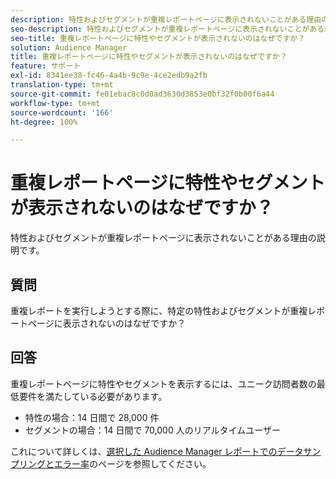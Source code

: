 ```yaml
---
description: 特性およびセグメントが重複レポートページに表示されないことがある理由の説明です。
seo-description: 特性およびセグメントが重複レポートページに表示されないことがある理由の説明です。
seo-title: 重複レポートページに特性やセグメントが表示されないのはなぜですか？
solution: Audience Manager
title: 重複レポートページに特性やセグメントが表示されないのはなぜですか？
feature: サポート
exl-id: 8341ee38-fc46-4a4b-9c9e-4ce2edb9a2fb
translation-type: tm+mt
source-git-commit: fe01ebac8c0d0ad3630d3853e0bf32f0b00f6a44
workflow-type: tm+mt
source-wordcount: '166'
ht-degree: 100%

---
```


# 重複レポートページに特性やセグメントが表示されないのはなぜですか？

特性およびセグメントが重複レポートページに表示されないことがある理由の説明です。

## 質問

重複レポートを実行しようとする際に、特定の特性およびセグメントが重複レポートページに表示されないのはなぜですか？

## 回答

重複レポートページに特性やセグメントを表示するには、ユニーク訪問者数の最低要件を満たしている必要があります。

* 特性の場合：14 日間で 28,000 件
* セグメントの場合：14 日間で 70,000 人のリアルタイムユーザー

これについて詳しくは、[選択した Audience Manager レポートでのデータサンプリングとエラー率](..//reporting/report-sampling.md)のページを参照してください。
